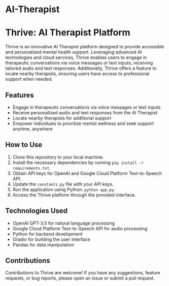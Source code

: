 # AI-Therapist
# Thrive: AI Therapist Platform

Thrive is an innovative AI Therapist platform designed to provide accessible and personalized mental health support. Leveraging advanced AI technologies and cloud services, Thrive enables users to engage in therapeutic conversations via voice messages or text inputs, receiving tailored audio and text responses. Additionally, Thrive offers a feature to locate nearby therapists, ensuring users have access to professional support when needed.

## Features
- Engage in therapeutic conversations via voice messages or text inputs
- Receive personalized audio and text responses from the AI Therapist
- Locate nearby therapists for additional support
- Empower individuals to prioritize mental wellness and seek support anytime, anywhere

## How to Use
1. Clone this repository to your local machine.
2. Install the necessary dependencies by running `pip install -r requirements.txt`.
3. Obtain API keys for OpenAI and Google Cloud Platform Text-to-Speech API.
4. Update the `constants.py` file with your API keys.
5. Run the application using Python: `python app.py`.
6. Access the Thrive platform through the provided interface.

## Technologies Used
- OpenAI GPT-3.5 for natural language processing
- Google Cloud Platform Text-to-Speech API for audio processing
- Python for backend development
- Gradio for building the user interface
- Pandas for data manipulation

## Contributions
Contributions to Thrive are welcome! If you have any suggestions, feature requests, or bug reports, please open an issue or submit a pull request.
